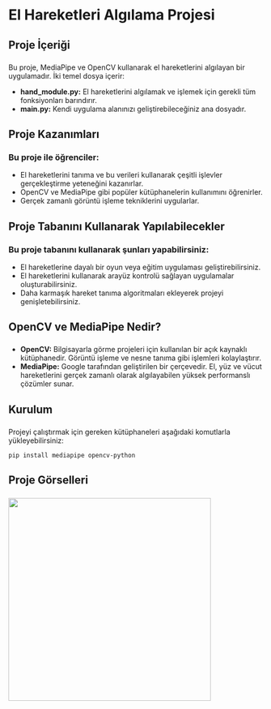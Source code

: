 <h1 align="left">El Hareketleri Algılama Projesi</h1>

###

<h2 align="left">Proje İçeriği</h2>

###

<p align="left">Bu proje, MediaPipe ve OpenCV kullanarak el hareketlerini algılayan bir uygulamadır. İki temel dosya içerir:</p>

<ul>
  <li><strong>hand_module.py:</strong> El hareketlerini algılamak ve işlemek için gerekli tüm fonksiyonları barındırır.</li>
  <li><strong>main.py:</strong> Kendi uygulama alanınızı geliştirebileceğiniz ana dosyadır.</li>
</ul>

###

<h2 align="left">Proje Kazanımları</h2>

###

<h3 align="left">Bu proje ile öğrenciler:</h3>

<ul>
  <li>El hareketlerini tanıma ve bu verileri kullanarak çeşitli işlevler gerçekleştirme yeteneğini kazanırlar.</li>
  <li>OpenCV ve MediaPipe gibi popüler kütüphanelerin kullanımını öğrenirler.</li>
  <li>Gerçek zamanlı görüntü işleme tekniklerini uygularlar.</li>
</ul>

###

<h2 align="left">Proje Tabanını Kullanarak Yapılabilecekler</h2>

###

<h3 align="left">Bu proje tabanını kullanarak şunları yapabilirsiniz:</h3>

<ul>
  <li>El hareketlerine dayalı bir oyun veya eğitim uygulaması geliştirebilirsiniz.</li>
  <li>El hareketlerini kullanarak arayüz kontrolü sağlayan uygulamalar oluşturabilirsiniz.</li>
  <li>Daha karmaşık hareket tanıma algoritmaları ekleyerek projeyi genişletebilirsiniz.</li>
</ul>

###

<h2 align="left">OpenCV ve MediaPipe Nedir?</h2>

###

<ul>
  <li><strong>OpenCV:</strong> Bilgisayarla görme projeleri için kullanılan bir açık kaynaklı kütüphanedir. Görüntü işleme ve nesne tanıma gibi işlemleri kolaylaştırır.</li>
  <li><strong>MediaPipe:</strong> Google tarafından geliştirilen bir çerçevedir. El, yüz ve vücut hareketlerini gerçek zamanlı olarak algılayabilen yüksek performanslı çözümler sunar.</li>
</ul>

###

<h2 align="left">Kurulum</h2>

###

<p align="left">Projeyi çalıştırmak için gereken kütüphaneleri aşağıdaki komutlarla yükleyebilirsiniz:</p>

<pre><code>pip install mediapipe opencv-python</code></pre>

###

<h2 align="left">Proje Görselleri</h2>

###

<img align="center" height="400" src="https://github.com/EnesCagri/El-Algilama-Projesi/raw/main/gif.gif"/>
